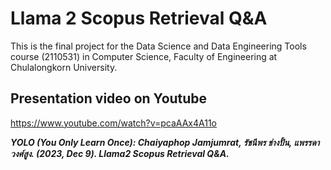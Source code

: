 # Llama 2 Scopus Retrieval Q&A
This is the final project for the Data Science and Data Engineering Tools course (2110531) in Computer Science, Faculty of Engineering at Chulalongkorn University.

## Presentation video on Youtube
https://www.youtube.com/watch?v=pcaAAx4A11o

***YOLO (You Only Learn Once): Chaiyaphop Jamjumrat, รัชนีพร ช่างปั้น, แพรรดา วงศ์สูง. (2023, Dec 9). Llama2 Scopus Retrieval Q&A.***